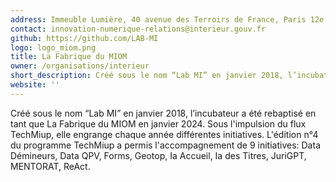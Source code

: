 ```yaml
---
address: Immeuble Lumière, 40 avenue des Terroirs de France, Paris 12e
contact: innovation-numerique-relations@interieur.gouv.fr
github: https://github.com/LAB-MI
logo: logo_miom.png
title: La Fabrique du MIOM
owner: /organisations/interieur
short_description: Créé sous le nom “Lab MI” en janvier 2018, l’incubateur a été rebaptisé en tant que La Fabrique du MIOM en janvier 2024.
website: ''
---
```

Créé sous le nom “Lab MI” en janvier 2018, l’incubateur a été rebaptisé en tant que La Fabrique du MIOM en janvier 2024. Sous l'impulsion du flux TechMiup, elle engrange chaque année différentes initiatives. L'édition n°4 du programme TechMiup a permis l'accompagnement de 9 initiatives: Data Démineurs, Data QPV, Forms, Geotop, Ia Accueil, Ia des Titres, JuriGPT, MENTORAT, ReAct.